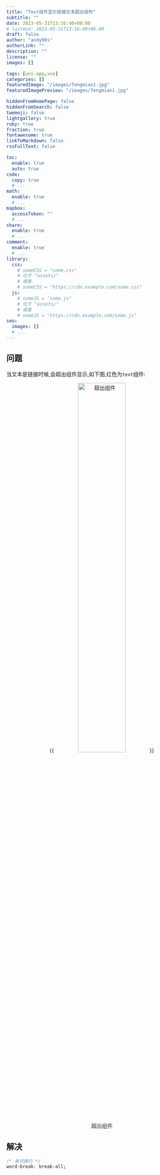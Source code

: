 ```yaml
---
title: "Text组件显示链接文本超出组件"
subtitle: ""
date: 2023-05-31T13:16:40+08:00
# lastmod: 2023-05-31T13:16:40+08:00
draft: false
author: "andy90s"
authorLink: ""
description: ""
license: ""
images: []

tags: [uni-app,vue]
categories: []
featuredImage: "/images/fengmian1.jpg"
featuredImagePreview: "/images/fengmian1.jpg"

hiddenFromHomePage: false
hiddenFromSearch: false
twemoji: false
lightgallery: true
ruby: true
fraction: true
fontawesome: true
linkToMarkdown: false
rssFullText: false

toc:
  enable: true
  auto: true
code:
  copy: true
  # ...
math:
  enable: true
  # ...
mapbox:
  accessToken: ""
  # ...
share:
  enable: true
  # ...
comment:
  enable: true
  # ...
library:
  css:
    # someCSS = "some.css"
    # 位于 "assets/"
    # 或者
    # someCSS = "https://cdn.example.com/some.css"
  js:
    # someJS = "some.js"
    # 位于 "assets/"
    # 或者
    # someJS = "https://cdn.example.com/some.js"
seo:
  images: []
  # ...
---
```

<!--more-->
## 问题
当文本是链接时候,会超出组件显示,如下图,红色为`text`组件:
<center>
{{<image src="https://raw.githubusercontent.com/andy90s/blog-image/master/blog/images/202305311318757.png" title="超出组件" width="50%">}}
<div style="color:#717171;font-size:14px;font-weight:normal"> <b> 超出组件 </b>  </div>
</center>

## 解决
```css
/* 单词换行 */
word-break: break-all;
```